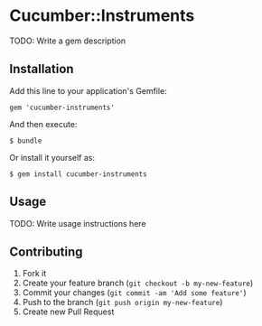 # Cucumber::Instruments

TODO: Write a gem description

## Installation

Add this line to your application's Gemfile:

    gem 'cucumber-instruments'

And then execute:

    $ bundle

Or install it yourself as:

    $ gem install cucumber-instruments

## Usage

TODO: Write usage instructions here

## Contributing

1. Fork it
2. Create your feature branch (`git checkout -b my-new-feature`)
3. Commit your changes (`git commit -am 'Add some feature'`)
4. Push to the branch (`git push origin my-new-feature`)
5. Create new Pull Request
